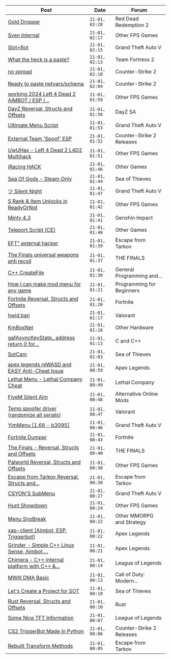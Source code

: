 |Post|Date|Forum|
|----|----|-----|
|[Gold Dropper](https://www.unknowncheats.me/forum/red-dead-redemption-2-a/567212-gold-dropper.html)|`21-01, 02:28`|Red Dead Redemption 2|
|[Sven Internal](https://www.unknowncheats.me/forum/other-fps-games/613815-sven-internal.html)|`21-01, 02:17`|Other FPS Games|
|[Slot+Bot](https://www.unknowncheats.me/forum/grand-theft-auto-v/567553-slot-bot.html)|`21-01, 02:15`|Grand Theft Auto V|
|[What the heck is a paste?](https://www.unknowncheats.me/forum/team-fortress-2-a/620144-heck-paste.html)|`21-01, 02:13`|Team Fortress 2|
|[no spread](https://www.unknowncheats.me/forum/counter-strike-2-a/620213-spread.html)|`21-01, 02:10`|Counter-Strike 2|
|[Ready to paste netvars/schema](https://www.unknowncheats.me/forum/counter-strike-2-a/620212-ready-paste-netvars-schema.html)|`21-01, 02:04`|Counter-Strike 2|
|[working 2024 Left 4 Dead 2 AIMBOT / ESP /...](https://www.unknowncheats.me/forum/other-fps-games/620158-2024-left-4-dead-2-aimbot-esp-silentaim-bhop-speedhack.html)|`21-01, 01:59`|Other FPS Games|
|[DayZ Reversal, Structs and Offsets](https://www.unknowncheats.me/forum/dayz-sa/104269-dayz-reversal-structs-offsets.html)|`21-01, 01:56`|DayZ SA|
|[Ultimate Menu Script](https://www.unknowncheats.me/forum/grand-theft-auto-v/565688-ultimate-menu-script.html)|`21-01, 01:53`|Grand Theft Auto V|
|[External Team 'Spoof' ESP](https://www.unknowncheats.me/forum/counter-strike-2-releases/618841-external-team-spoof-esp.html)|`21-01, 01:52`|Counter-Strike 2 Releases|
|[UwUHax - Left 4 Dead 2 L4D2 Multihack](https://www.unknowncheats.me/forum/other-fps-games/467348-uwuhax-left-4-dead-2-l4d2-multihack.html)|`21-01, 01:51`|Other FPS Games|
|[iRacing HACK](https://www.unknowncheats.me/forum/other-games/567316-iracing-hack.html)|`21-01, 01:46`|Other Games|
|[Sea Of Gods - Steam Only](https://www.unknowncheats.me/forum/sea-of-thieves/614719-sea-gods-steam.html)|`21-01, 01:44`|Sea of Thieves|
|[ツ Silent Night](https://www.unknowncheats.me/forum/grand-theft-auto-v/604599-silent-night.html)|`21-01, 01:47`|Grand Theft Auto V|
|[S Rank & Item Unlocks in ReadyOrNot](https://www.unknowncheats.me/forum/other-fps-games/619504-rank-item-unlocks-readyornot.html)|`21-01, 01:42`|Other FPS Games|
|[Minty 4.3](https://www.unknowncheats.me/forum/genshin-impact/620204-minty-4-3-a.html)|`21-01, 01:41`|Genshin Impact|
|[Teleport Script (CE)](https://www.unknowncheats.me/forum/other-games/620161-teleport-script-ce.html)|`21-01, 01:40`|Other Games|
|[EFT" external hacker](https://www.unknowncheats.me/forum/escape-from-tarkov/572754-eft-external-hacker.html)|`21-01, 01:39`|Escape from Tarkov|
|[The Finals universal weapons anti recoil](https://www.unknowncheats.me/forum/the-finals/615780-finals-universal-weapons-anti-recoil.html)|`21-01, 01:37`|THE FINALS|
|[C++ CreateFile](https://www.unknowncheats.me/forum/general-programming-and-reversing/620203-createfile.html)|`21-01, 01:30`|General Programming and...|
|[How I can make mod menu for any game](https://www.unknowncheats.me/forum/programming-for-beginners/620118-mod-menu-game.html)|`21-01, 01:21`|Programming for Beginners|
|[Fortnite Reversal, Structs and Offsets](https://www.unknowncheats.me/forum/fortnite/235061-fortnite-reversal-structs-offsets.html)|`21-01, 01:20`|Fortnite|
|[hwid ban](https://www.unknowncheats.me/forum/valorant/619962-hwid-ban.html)|`21-01, 01:17`|Valorant|
|[KmBoxNet](https://www.unknowncheats.me/forum/other-hardware/611598-kmboxnet.html)|`21-01, 01:16`|Other Hardware|
|[gafAsyncKeyState_ address return 0 for...](https://www.unknowncheats.me/forum/c-and-c-/620179-gafasynckeystate_-address-return-0-getting-key-dma.html)|`21-01, 01:13`|C and C++|
|[SotCam](https://www.unknowncheats.me/forum/sea-of-thieves/580178-sotcam.html)|`21-01, 01:03`|Sea of Thieves|
|[apex legends reWASD and EASY Anti-Cheat Issue](https://www.unknowncheats.me/forum/apex-legends/620078-apex-legends-rewasd-easy-anti-cheat-issue.html)|`21-01, 00:59`|Apex Legends|
|[Lethal Menu - Lethal Company Cheat](https://www.unknowncheats.me/forum/lethal-company/615575-lethal-menu-lethal-company-cheat.html)|`21-01, 00:49`|Lethal Company|
|[FiveM Silent Aim](https://www.unknowncheats.me/forum/alternative-online-mods/619950-fivem-silent-aim.html)|`21-01, 00:48`|Alternative Online Mods|
|[Temp spoofer driver (randomize all serials)](https://www.unknowncheats.me/forum/valorant/594353-temp-spoofer-driver-randomize-serials.html)|`21-01, 00:47`|Valorant|
|[YimMenu \[1.68 - b3095\]](https://www.unknowncheats.me/forum/grand-theft-auto-v/476972-yimmenu-1-68-b3095.html)|`21-01, 00:46`|Grand Theft Auto V|
|[Fortnite Dumper](https://www.unknowncheats.me/forum/fortnite/618744-fortnite-dumper.html)|`21-01, 00:43`|Fortnite|
|[The Finals - Reversal, Structs and Offsets](https://www.unknowncheats.me/forum/the-finals/516372-finals-reversal-structs-offsets.html)|`21-01, 00:40`|THE FINALS|
|[Palworld Reversal, Structs and Offsets](https://www.unknowncheats.me/forum/other-fps-games/620076-palworld-reversal-structs-offsets.html)|`21-01, 00:38`|Other FPS Games|
|[Escape from Tarkov Reversal, Structs and...](https://www.unknowncheats.me/forum/escape-from-tarkov/226519-escape-tarkov-reversal-structs-offsets.html)|`21-01, 00:30`|Escape from Tarkov|
|[CSYON'S SubMenu](https://www.unknowncheats.me/forum/grand-theft-auto-v/566819-csyons-submenu.html)|`21-01, 00:27`|Grand Theft Auto V|
|[Hunt Showdown](https://www.unknowncheats.me/forum/other-fps-games/350352-hunt-showdown.html)|`21-01, 00:24`|Other FPS Games|
|[Menu SnoBreak](https://www.unknowncheats.me/forum/other-mmorpg-and-strategy/620147-menu-snobreak.html)|`21-01, 00:22`|Other MMORPG and Strategy|
|[xap-client \[Aimbot, ESP, Triggerbot\]](https://www.unknowncheats.me/forum/apex-legends/606842-xap-client-aimbot-esp-triggerbot.html)|`21-01, 00:22`|Apex Legends|
|[Grinder - Simple C++ Linux Sense, Aimbot,...](https://www.unknowncheats.me/forum/apex-legends/605888-grinder-simple-linux-sense-aimbot-triggerbot.html)|`21-01, 00:21`|Apex Legends|
|[Chimera - C++ internal platform with C++ &...](https://www.unknowncheats.me/forum/league-of-legends/620111-chimera-internal-platform-lua-sdk.html)|`21-01, 00:14`|League of Legends|
|[MWIII DMA Basic](https://www.unknowncheats.me/forum/call-of-duty-modern-warfare-iii/619202-mwiii-dma-basic.html)|`21-01, 00:13`|Call of Duty: Modern...|
|[Let's Create a Project for SOT](https://www.unknowncheats.me/forum/sea-of-thieves/620008-create-project-sot.html)|`21-01, 00:10`|Sea of Thieves|
|[Rust Reversal, Structs and Offsets](https://www.unknowncheats.me/forum/rust/164256-rust-reversal-structs-offsets.html)|`21-01, 00:10`|Rust|
|[Some Nice TFT Information](https://www.unknowncheats.me/forum/league-of-legends/620172-nice-tft-information.html)|`21-01, 00:07`|League of Legends|
|[CS2 TriggerBot Made In Python](https://www.unknowncheats.me/forum/counter-strike-2-releases/608773-cs2-triggerbot-python.html)|`21-01, 00:06`|Counter-Strike 2 Releases|
|[Rebuilt Transform Methods](https://www.unknowncheats.me/forum/escape-from-tarkov/618045-rebuilt-transform-methods.html)|`21-01, 00:05`|Escape from Tarkov|
